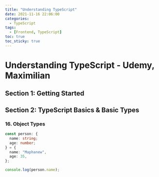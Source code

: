 ```yaml
---
title: "Understanding TypeScript"
date: 2021-11-16 22:06:00
categories:
  - TypeScript
tags:
  - [Frontend, TypeScript]
toc: true
toc_sticky: true
---
```


# Understanding TypeScript - Udemy, Maximilian

## Section 1: Getting Started

## Section 2: TypeScript Basics & Basic Types

### 16. Object Types

```ts
const person: {
  name: string;
  age: number;
} = {
  name: "Maphanew",
  age: 35,
};

console.log(person.name);
```
